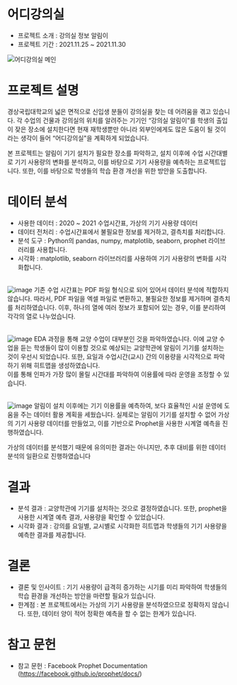 # 어디강의실
- 프로젝트 소개 : 강의실 정보 알림이
- 프로젝트 기간 : 2021.11.25 ~ 2021.11.30

![어디강의실 메인](https://user-images.githubusercontent.com/62882579/227795105-3e892fcf-2791-4ecc-9023-7dee8396efa3.png)

# 프로젝트 설명
경상국립대학교의 넓은 면적으로 신입생 분들이 강의실을 찾는 데 어려움을 겪고 있습니다. 각 수업의 건물과 강의실의 위치를 알려주는 기기인 “강의실 알림이"를 학생의 출입이 잦은 장소에 설치한다면 현재 재학생뿐만 아니라 외부인에게도 많은 도움이 될 것이라는 생각이 들어 “어디강의실"을 계획하게 되었습니다.

본 프로젝트는 알림이 기기 설치가 필요한 장소를 파악하고, 설치 이후에 수업 시간대별로 기기 사용량의 변화를 분석하고, 이를 바탕으로 기기 사용량을 예측하는 프로젝트입니다. 또한, 이를 바탕으로 학생들의 학습 환경 개선을 위한 방안을 도출합니다.


# 데이터 분석
- 사용한 데이터 : 2020 ~ 2021 수업시간표, 가상의 기기 사용량 데이터
- 데이터 전처리 : 수업시간표에서 불필요한 정보를 제거하고, 결측치를 처리합니다.
- 분석 도구 : Python의 pandas, numpy, matplotlib, seaborn, prophet 라이브러리를 사용합니다.
- 시각화 : matplotlib, seaborn 라이브러리를 사용하여 기기 사용량의 변화를 시각화합니다. <br><br>

![image](https://user-images.githubusercontent.com/62882579/230105045-fa615d4e-606e-4e05-8206-0e9412b7bad8.png)
기존 수업 시간표는 PDF 파일 형식으로 되어 있어서 데이터 분석에 적합하지 않습니다.
따라서, PDF 파일을 엑셀 파일로 변환하고, 불필요한 정보를 제거하며 결측치를 처리하였습니다. 
이후, 하나의 열에 여러 정보가 포함되어 있는 경우, 이를 분리하여 각각의 열로 나누었습니다. <br><br>

![image](https://user-images.githubusercontent.com/62882579/230106069-8bd7b413-f24c-4f75-ad7d-cd5e422e7f34.png)
EDA 과정을 통해 교양 수업이 대부분인 것을 파악하였습니다. 이에 교양 수업을 듣는 학생들이 많이 이용할 것으로 예상되는 교양학관에 알림이 기기를 설치하는 것이 우선시 되었습니다. 또한, 요일과 수업시간(교시) 간의 이용량을 시각적으로 파악하기 위해 히트맵을 생성하였습니다. <br>
이를 통해 인파가 가장 많이 몰릴 시간대를 파악하여 이용률에 따라 운영을 조정할 수 있습니다. <br><br>

![image](https://user-images.githubusercontent.com/62882579/230107016-9f67acf1-dbfa-4d91-89ac-2e6412629de7.png)
알림이 설치 이후에는 기기 이용률을 예측하여, 보다 효율적인 시설 운영에 도움을 주는 데이터 활용 계획을 세웠습니다. 실제로는 알림이 기기를 설치할 수 없어 가상의 기기 사용량 데이터를 만들었고, 이를 기반으로 Prophet을 사용한 시계열 예측을 진행하였습니다.

가상의 데이터를 분석했기 때문에 유의미한 결과는 아니지만, 추후 대비를 위한 데이터 분석의 일환으로 진행하였습니다


# 결과
- 분석 결과 : 교양학관에 기기를 설치하는 것으로 결정하였습니다. 또한, prophet을 사용한 시계열 예측 결과, 사용량을 확인할 수 있었습니다.
- 시각화 결과 : 강의를 요일별, 교시별로 시각화한 히트맵과 학생들의 기기 사용량을 예측한 결과를 제공합니다.


# 결론
- 결론 및 인사이트 : 기기 사용량이 급격히 증가하는 시기를 미리 파악하여 학생들의 학습 환경을 개선하는 방안을 마련할 필요가 있습니다.
- 한계점 : 본 프로젝트에서는 가상의 기기 사용량을 분석하였으므로 정확하지 않습니다. 또한, 데이터 양이 적어 정확한 예측을 할 수 없는 한계가 있습니다.


# 참고 문헌
- 참고 문헌 : Facebook Prophet Documentation (https://facebook.github.io/prophet/docs/)

